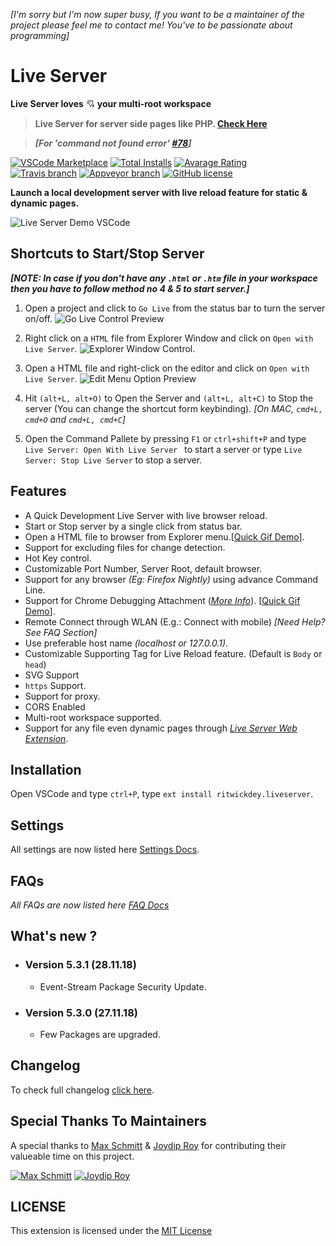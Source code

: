 _[I'm sorry but I'm now super busy, If you want to be a maintainer of the project please feel me to contact me! You've to be passionate about programming]_

# Live Server

**Live Server loves** 💘 **your multi-root workspace**

> **Live Server for server side pages like PHP. [Check Here](https://github.com/ritwickdey/live-server-web-extension)**

> ***[For 'command not found error' [#78](https://github.com/ritwickdey/vscode-live-server/issues/78)]***

[![VSCode Marketplace](https://img.shields.io/vscode-marketplace/v/ritwickdey.LiveServer.svg?style=flat-square&label=vscode%20marketplace)](https://marketplace.visualstudio.com/items?itemName=ritwickdey.LiveServer) [![Total Installs](https://img.shields.io/vscode-marketplace/d/ritwickdey.LiveServer.svg?style=flat-square)](https://marketplace.visualstudio.com/items?itemName=ritwickdey.LiveServer) [![Avarage Rating](https://img.shields.io/vscode-marketplace/r/ritwickdey.LiveServer.svg?style=flat-square)](https://marketplace.visualstudio.com/items?itemName=ritwickdey.LiveServer)  
[![Travis branch](https://img.shields.io/travis/ritwickdey/vscode-live-server/master.svg?style=flat-square&label=travis%20branch)](https://travis-ci.org/ritwickdey/vscode-live-server) [![Appveyor branch](https://img.shields.io/appveyor/ci/ritwickdey/vscode-live-server.svg?style=flat-square&label=appveyor%20branch)](https://ci.appveyor.com/project/ritwickdey/vscode-live-server) [![GitHub license](https://img.shields.io/badge/license-MIT-blue.svg?style=flat-square)](https://github.com/ritwickdey/vscode-live-server/) 
<br>

**Launch a local development server with live reload feature for static & dynamic pages.**
<br>

![Live Server Demo VSCode](https://github.com/ritwickdey/vscode-live-server/raw/master/./images/Screenshot/vscode-live-server-animated-demo.gif)

## Shortcuts to Start/Stop Server

**_[NOTE: In case if you don't have any `.html` or `.htm` file in your workspace then you have to follow method no 4 & 5 to start server.]_**

1. Open a project and click to `Go Live` from the status bar to turn the server on/off. 
![Go Live Control Preview](https://github.com/ritwickdey/vscode-live-server/raw/master/./images/Screenshot/vscode-live-server-statusbar-3.jpg)

2. Right click on a `HTML` file from Explorer Window and click on `Open with Live Server`.
![Explorer Window Control](https://github.com/ritwickdey/vscode-live-server/raw/master/./images/Screenshot/vscode-live-server-explorer-menu-demo-1.gif).

3. Open a HTML file and right-click on the editor and  click on `Open with Live Server`.
![Edit Menu Option Preview](https://github.com/ritwickdey/vscode-live-server/raw/master/./images/Screenshot/vscode-live-server-editor-menu-3.jpg)

4. Hit `(alt+L, alt+O)` to Open the Server and `(alt+L, alt+C)` to Stop the server (You can change the shortcut form keybinding). *[On MAC, `cmd+L, cmd+O` and `cmd+L, cmd+C`]*

5. Open the Command Pallete by pressing `F1` or `ctrl+shift+P` and type `Live Server: Open With Live Server ` to start a server or type `Live Server: Stop Live Server` to stop a server.


## Features
* A Quick Development Live Server with live browser reload.
* Start or Stop server by a single click from status bar.
* Open a HTML file to browser from Explorer menu.[[Quick Gif Demo](https://github.com/ritwickdey/vscode-live-server/blob/master/./images/Screenshot/vscode-live-server-explorer-menu-demo-1.gif?raw=true)].
* Support for excluding files for change detection. 
* Hot Key control.
* Customizable Port Number, Server Root, default browser.
* Support for any browser _(Eg: Firefox Nightly)_ using advance Command Line.
* Support for Chrome Debugging Attachment (_[More Info](https://marketplace.visualstudio.com/items?itemName=msjsdiag.debugger-for-chrome)_). [[Quick Gif Demo](https://github.com/ritwickdey/vscode-live-server/blob/master/./images/Screenshot/ChromeDebugging.gif?raw=true)].
* Remote Connect through WLAN (E.g.: Connect with mobile) _[Need Help? See FAQ Section]_
* Use preferable host name *(localhost or 127.0.0.1)*.
* Customizable Supporting Tag for Live Reload feature. (Default is `Body` or `head`)
* SVG Support
* `https` Support. 
* Support for proxy.
* CORS Enabled
* Multi-root workspace supported.
* Support for any file even dynamic pages through *[Live Server Web Extension](https://github.com/ritwickdey/live-server-web-extension)*.

## Installation
Open VSCode and type `ctrl+P`, type `ext install ritwickdey.liveserver`.

## Settings
All settings are now listed here  [Settings Docs](https://github.com/ritwickdey/vscode-live-server/blob/master/./docs/settings.md).

## FAQs
*All FAQs are now listed here [FAQ Docs](https://github.com/ritwickdey/vscode-live-server/blob/master/./docs/faqs.md)*

## What's new ?

* ### Version 5.3.1 (28.11.18)
  * Event-Stream Package Security Update. 

* ### Version 5.3.0 (27.11.18)
  * Few Packages are upgraded. 


## Changelog
To check full changelog [click here](https://github.com/ritwickdey/vscode-live-server/blob/master/CHANGELOG.md).


## Special Thanks To Maintainers
A special thanks to [Max Schmitt](https://github.com/mxschmitt)  & [Joydip Roy](https://github.com/rjoydip) for contributing their valueable time on this project.

[![Max Schmitt](https://avatars2.githubusercontent.com/u/17984549?s=64)](https://github.com/mxschmitt)
[![Joydip Roy](https://avatars2.githubusercontent.com/u/15318294?s=64)](https://github.com/rjoydip)


## LICENSE
This extension is licensed under the [MIT License](https://github.com/ritwickdey/vscode-live-server/blob/master/LICENSE)
